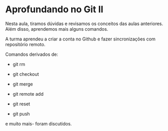 # Aprofundando no Git II

Nesta aula, tiramos dúvidas e revisamos os conceitos das aulas anteriores. Além disso, aprendemos mais alguns comandos.

A turma aprendeu a criar a conta no Github e fazer sincronizações com repositório remoto.

Comandos derivados de:

- git rm

- git checkout

- git merge

- git remote add

- git reset

- git push


e muito mais- foram discutidos.

